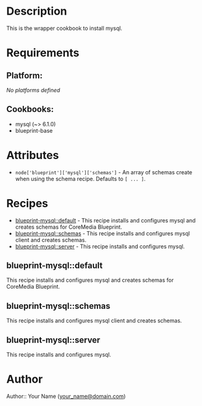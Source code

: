 # Description

This is the wrapper cookbook to install mysql.



# Requirements

## Platform:

*No platforms defined*

## Cookbooks:

* mysql (~> 6.1.0)
* blueprint-base

# Attributes

* `node['blueprint']['mysql']['schemas']` - An array of schemas create when using the schema recipe. Defaults to `[ ... ]`.

# Recipes

* [blueprint-mysql::default](#blueprint-mysqldefault) - This recipe installs and configures mysql and creates schemas for CoreMedia Blueprint.
* [blueprint-mysql::schemas](#blueprint-mysqlschemas) - This recipe installs and configures mysql client and creates schemas.
* [blueprint-mysql::server](#blueprint-mysqlserver) - This recipe installs and configures mysql.

## blueprint-mysql::default

This recipe installs and configures mysql and creates schemas for CoreMedia Blueprint.

## blueprint-mysql::schemas

This recipe installs and configures mysql client and creates schemas.

## blueprint-mysql::server

This recipe installs and configures mysql.

# Author

Author:: Your Name (<your_name@domain.com>)
